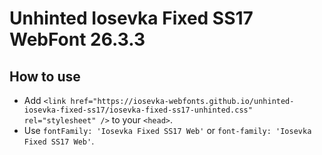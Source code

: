 # Unhinted Iosevka Fixed SS17 WebFont 26.3.3

## How to use

- Add `<link href="https://iosevka-webfonts.github.io/unhinted-iosevka-fixed-ss17/iosevka-fixed-ss17-unhinted.css" rel="stylesheet" />` to your `<head>`.
- Use `fontFamily: 'Iosevka Fixed SS17 Web'` or `font-family: 'Iosevka Fixed SS17 Web'`.
